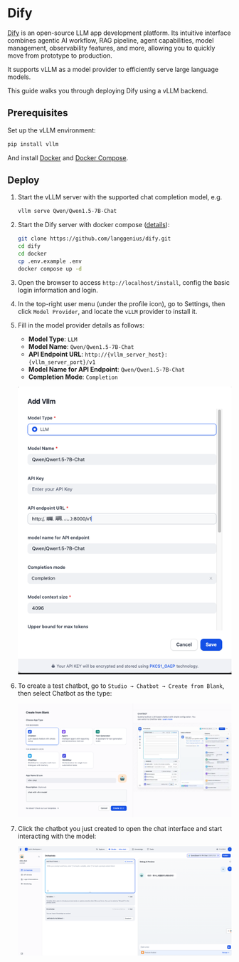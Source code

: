 # Dify

[Dify](https://github.com/langgenius/dify) is an open-source LLM app development platform. Its intuitive interface combines agentic AI workflow, RAG pipeline, agent capabilities, model management, observability features, and more, allowing you to quickly move from prototype to production.

It supports vLLM as a model provider to efficiently serve large language models.

This guide walks you through deploying Dify using a vLLM backend.

## Prerequisites

Set up the vLLM environment:

```bash
pip install vllm
```

And install [Docker](https://docs.docker.com/engine/install/) and [Docker Compose](https://docs.docker.com/compose/install/).

## Deploy

1. Start the vLLM server with the supported chat completion model, e.g.

    ```bash
    vllm serve Qwen/Qwen1.5-7B-Chat
    ```

1. Start the Dify server with docker compose ([details](https://github.com/langgenius/dify?tab=readme-ov-file#quick-start)):

    ```bash
    git clone https://github.com/langgenius/dify.git
    cd dify
    cd docker
    cp .env.example .env
    docker compose up -d
    ```

1. Open the browser to access `http://localhost/install`, config the basic login information and login.

1. In the top-right user menu (under the profile icon), go to Settings, then click `Model Provider`, and locate the `vLLM` provider to install it.

1. Fill in the model provider details as follows:

    - **Model Type**: `LLM`
    - **Model Name**: `Qwen/Qwen1.5-7B-Chat`
    - **API Endpoint URL**: `http://{vllm_server_host}:{vllm_server_port}/v1`
    - **Model Name for API Endpoint**: `Qwen/Qwen1.5-7B-Chat`
    - **Completion Mode**: `Completion`

    ![](../../assets/deployment/dify-settings.png)

1. To create a test chatbot, go to `Studio → Chatbot → Create from Blank`, then select Chatbot as the type:

    ![](../../assets/deployment/dify-create-chatbot.png)

1. Click the chatbot you just created to open the chat interface and start interacting with the model:

    ![](../../assets/deployment/dify-chat.png)
